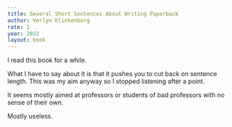 ```yaml
---
title: Several Short Sentences About Writing Paperback
author: Verlyn Klinkenborg
rate: 1
year: 2022
layout: book
---
```


I read this book for a while.

What I have to say about it is that it pushes you to cut back on sentence length. This was my aim anyway so I stopped listening after a point. 

It seems mostly aimed at professors or students of bad professors with no sense of their own.

Mostly useless.
